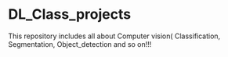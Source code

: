 # DL_Class_projects

This repository includes all about Computer vision( Classification, Segmentation, Object_detection and so on!!!
